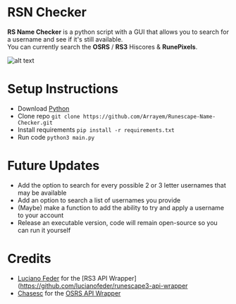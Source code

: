 # RSN Checker
<strong>RS Name Checker</strong> is a python script with a GUI that allows you to search for a username and see if it's still available. <br />
You can currently search the <strong>OSRS</strong> / <strong>RS3</strong> Hiscores & <strong>RunePixels</strong>.
<br />

![alt text](https://github.com/Arrayem/Runescape-Name-Checker/blob/main/images/Updated_UI.png?raw=true)

# Setup Instructions
+ Download [Python](https://www.python.org/)
+ Clone repo `git clone https://github.com/Arrayem/Runescape-Name-Checker.git`
+ Install requirements `pip install -r requirements.txt`
+ Run code `python3 main.py`

# Future Updates
+ Add the option to search for every possible 2 or 3 letter usernames that may be available
+ Add an option to search a list of usernames you provide
+ (Maybe) make a function to add the ability to try and apply a username to your account
+ Release an executable version, code will remain open-source so you can run it yourself

# Credits
+ [Luciano Feder](https://github.com/lucianofeder) for the [RS3 API Wrapper](https://github.com/lucianofeder/runescape3-api-wrapper
+ [Chasesc](https://github.com/Chasesc) for the [OSRS API Wrapper](https://github.com/Chasesc/OSRS-API-Wrapper)


